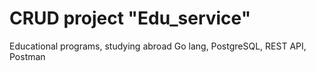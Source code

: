 # CRUD project "Edu_service"
Educational programs, studying abroad
Go lang, PostgreSQL, REST API, Postman
